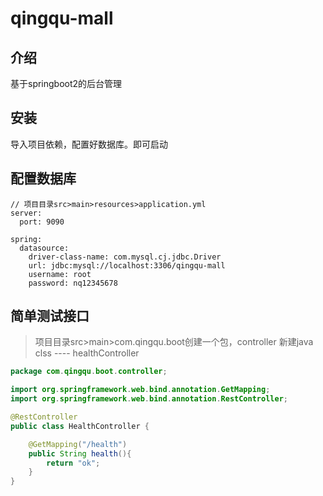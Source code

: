 
# qingqu-mall
## 介绍
基于springboot2的后台管理

## 安装
导入项目依赖，配置好数据库。即可启动
## 配置数据库
```apl
// 项目目录src>main>resources>application.yml
server:
  port: 9090

spring:
  datasource:
    driver-class-name: com.mysql.cj.jdbc.Driver
    url: jdbc:mysql://localhost:3306/qingqu-mall
    username: root
    password: nq12345678
```

## 简单测试接口
> 项目目录src>main>com.qingqu.boot创建一个包，controller
>新建java clss ---- healthController
```java
package com.qingqu.boot.controller;

import org.springframework.web.bind.annotation.GetMapping;
import org.springframework.web.bind.annotation.RestController;

@RestController
public class HealthController {

    @GetMapping("/health")
    public String health(){
        return "ok";
    }
}
```
